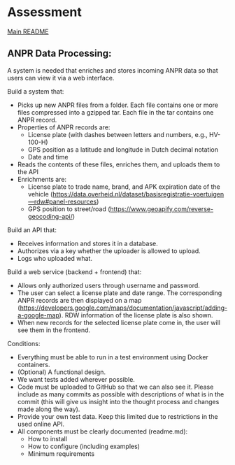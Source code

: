 # Assessment

[Main README](../README.md)

## ANPR Data Processing:

A system is needed that enriches and stores incoming ANPR data so that users can view it via a web interface.

Build a system that:
- Picks up new ANPR files from a folder. Each file contains one or more files compressed into a gzipped tar. Each file in the tar contains one ANPR record.
- Properties of ANPR records are:
  - License plate (with dashes between letters and numbers, e.g., HV-100-H)
  - GPS position as a latitude and longitude in Dutch decimal notation
  - Date and time
- Reads the contents of these files, enriches them, and uploads them to the API
- Enrichments are:
  - License plate to trade name, brand, and APK expiration date of the vehicle (https://data.overheid.nl/dataset/basisregistratie-voertuigen—rdw#panel-resources)
  - GPS position to street/road (https://www.geoapify.com/reverse-geocoding-api/)

Build an API that:
- Receives information and stores it in a database.
- Authorizes via a key whether the uploader is allowed to upload.
- Logs who uploaded what.

Build a web service (backend + frontend) that:
- Allows only authorized users through username and password.
- The user can select a license plate and date range. The corresponding ANPR records are then displayed on a map (https://developers.google.com/maps/documentation/javascript/adding-a-google-map). RDW information of the license plate is also shown.
- When new records for the selected license plate come in, the user will see them in the frontend.

Conditions:
- Everything must be able to run in a test environment using Docker containers.
- (Optional) A functional design.
- We want tests added wherever possible.
- Code must be uploaded to GitHub so that we can also see it. Please include as many commits as possible with descriptions of what is in the commit (this will give us insight into the thought process and changes made along the way).
- Provide your own test data. Keep this limited due to restrictions in the used online API.
- All components must be clearly documented (readme.md):
  - How to install
  - How to configure (including examples)
  - Minimum requirements
